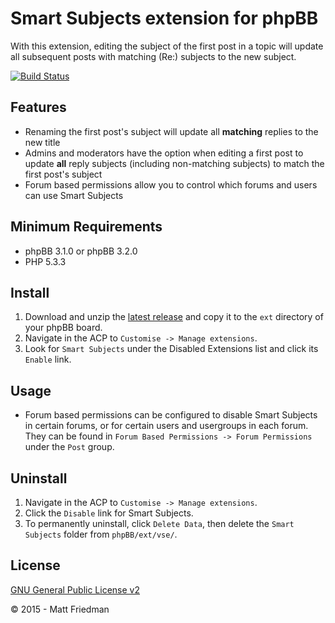 # Smart Subjects extension for phpBB

With this extension, editing the subject of the first post in a topic will update all subsequent posts with matching (Re:) subjects to the new subject.

[![Build Status](https://travis-ci.org/VSEphpbb/smartsubjects.svg)](https://travis-ci.org/VSEphpbb/smartsubjects)

## Features
* Renaming the first post's subject will update all __matching__ replies to the new title
* Admins and moderators have the option when editing a first post to update __all__ reply subjects (including non-matching subjects) to match the first post's subject
* Forum based permissions allow you to control which forums and users can use Smart Subjects

## Minimum Requirements
* phpBB 3.1.0 or phpBB 3.2.0
* PHP 5.3.3

## Install
1. Download and unzip the [latest release](https://www.phpbb.com/customise/db/extension/smart_subjects/) and copy it to the `ext` directory of your phpBB board.
2. Navigate in the ACP to `Customise -> Manage extensions`.
3. Look for `Smart Subjects` under the Disabled Extensions list and click its `Enable` link.

## Usage
* Forum based permissions can be configured to disable Smart Subjects in certain forums, or for certain users and usergroups in each forum. They can be found in `Forum Based Permissions -> Forum Permissions` under the `Post` group.

## Uninstall
1. Navigate in the ACP to `Customise -> Manage extensions`.
2. Click the `Disable` link for Smart Subjects.
3. To permanently uninstall, click `Delete Data`, then delete the `Smart Subjects` folder from `phpBB/ext/vse/`.

## License
[GNU General Public License v2](license.txt)

© 2015 - Matt Friedman
